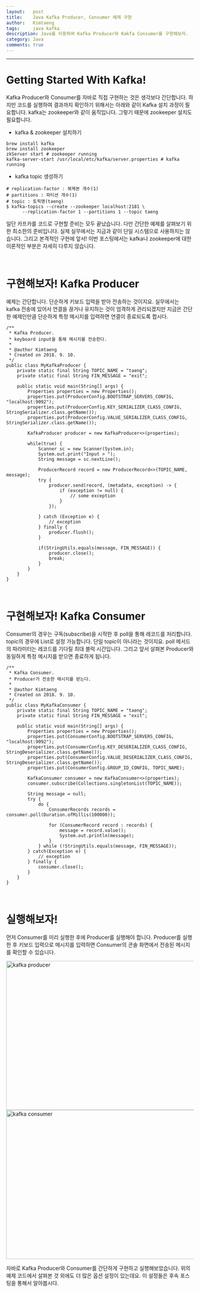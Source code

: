 ```yaml
---
layout:   post
title:    Java Kafka Producer, Consumer 예제 구현
author:   Kimtaeng
tags: 	  java kafka 
description: Java를 이용하여 Kafka Producer와 Kakfa Consumer를 구현해보자. 
category: Java
comments: true
---
```


<hr/>

# Getting Started With Kafka!

Kafka Producer와 Consumer를 자바로 직접 구현하는 것은 생각보다 간단합니다.
하지만 코드를 실행하여 결과까지 확인하기 위해서는 아래와 같이 Kafka 설치 과정이 필요합니다.
kafka는 zookeeper와 같이 움직입니다. 그렇기 때문에 zookeeper 설치도 필요합니다.


- kafka & zookeeper 설치하기

<pre class="line-numbers"><code class="language-bash" data-start="1">brew install kafka
brew install zookeeper
zkServer start # zookeeper running
kafka-server-start /usr/local/etc/kafka/server.properties # kafka running
</code></pre> 

- kafka topic 생성하기
<pre class="line-numbers"><code class="language-bash" data-start="1"># replication-factor : 복제본 개수(1)
# partitions : 파티션 개수(1)
# topic : 토픽명(taeng)
$ kafka-topics --create --zookeeper localhost:2181 \ 
      --replication-factor 1 --partitions 1 --topic taeng
</code></pre>

일단 카프카를 코드로 구현할 준비는 모두 끝났습니다. 다만 간단한 예제를 살펴보기 위한 최소한의 준비입니다.
실제 실무에서는 지금과 같이 단일 시스템으로 사용하지는 않습니다.
그리고 본격적인 구현에 앞서! 이번 포스팅에서는 kafka나 zookeeper에 대한 이론적인 부분은 자세히 다루지 않습니다.

<br/>

# 구현해보자! Kafka Producer

예제는 간단합니다. 단순하게 키보드 입력을 받아 전송하는 것이지요.
실무에서는 kafka 전송에 있어서 연결을 끊거나 유지하는 것이 엄격하게 관리되겠지만
지금은 간단한 예제인만큼 단순하게 특정 메시지를 입력하면 연결이 종료되도록 합시다.

<pre class="line-numbers"><code class="language-java" data-start="1">/**
 * Kafka Producer.
 * keyboard input을 통해 메시지를 전송한다.
 *
 * @author Kimtaeng
 * Created on 2018. 9. 10.
 */
public class MyKafkaProducer {
    private static final String TOPIC_NAME = "taeng";
    private static final String FIN_MESSAGE = "exit";

    public static void main(String[] args) {
        Properties properties = new Properties();
        properties.put(ProducerConfig.BOOTSTRAP_SERVERS_CONFIG, "localhost:9092");
        properties.put(ProducerConfig.KEY_SERIALIZER_CLASS_CONFIG, StringSerializer.class.getName());
        properties.put(ProducerConfig.VALUE_SERIALIZER_CLASS_CONFIG, StringSerializer.class.getName());

        KafkaProducer<String, String> producer = new KafkaProducer<>(properties);

        while(true) {
            Scanner sc = new Scanner(System.in);
            System.out.print("Input > ");
            String message = sc.nextLine();

            ProducerRecord<String, String> record = new ProducerRecord<>(TOPIC_NAME, message);
            try {
                producer.send(record, (metadata, exception) -> {
                    if (exception != null) {
                        // some exception
                    }
                });

            } catch (Exception e) {
                // exception
            } finally {
                producer.flush();
            }

            if(StringUtils.equals(message, FIN_MESSAGE)) {
                producer.close();
                break;
            }
        }
    }
}
</code></pre>


<br/>

# 구현해보자! Kafka Consumer

Consumer의 경우는 구독(subscribe)을 시작한 후 poll을 통해 레코드를 처리합니다.
topic의 경우에 List로 설정 가능합니다. 단일 topic이 아니라는 것이지요.
poll 메서드의 파라미터는 레코드를 기다릴 최대 블럭 시간입니다.
그리고 앞서 살펴본 Producer와 동일하게 특정 메시지를 받으면 종료하게 됩니다.

<pre class="line-numbers"><code class="language-java" data-start="1">/**
 * Kafka Consumer.
 * Producer가 전송한 메시지를 받는다.
 *
 * @author Kimtaeng
 * Created on 2018. 9. 10.
 */
public class MyKafkaConsumer {
    private static final String TOPIC_NAME = "taeng";
    private static final String FIN_MESSAGE = "exit";

    public static void main(String[] args) {
        Properties properties = new Properties();
        properties.put(ConsumerConfig.BOOTSTRAP_SERVERS_CONFIG, "localhost:9092");
        properties.put(ConsumerConfig.KEY_DESERIALIZER_CLASS_CONFIG, StringDeserializer.class.getName());
        properties.put(ConsumerConfig.VALUE_DESERIALIZER_CLASS_CONFIG, StringDeserializer.class.getName());
        properties.put(ConsumerConfig.GROUP_ID_CONFIG, TOPIC_NAME);

        KafkaConsumer<String, String> consumer = new KafkaConsumer<>(properties);
        consumer.subscribe(Collections.singletonList(TOPIC_NAME));

        String message = null;
        try {
            do {
                ConsumerRecords<String, String> records = consumer.poll(Duration.ofMillis(100000));

                for (ConsumerRecord<String, String> record : records) {
                    message = record.value();
                    System.out.println(message);
                }
            } while (!StringUtils.equals(message, FIN_MESSAGE));
        } catch(Exception e) {
            // exception
        } finally {
            consumer.close();
        }
    }
}
</code></pre>

<br/>

# 실행해보자!

먼저 Consumer를 미리 실행한 후에 Producer를 실행해야 합니다.
Producer를 실행한 후 키보드 입력으로 메시지를 입력하면 Consumer의 콘솔 화면에서 전송된 메시지를 확인할 수 있습니다. 

<img class="post_image" src="{{ site.baseurl }}/img/post/2018-09-10-java-kafka-example-1.png" width="560" height="400" alt="kafka producer"/>

<img class="post_image" src="{{ site.baseurl }}/img/post/2018-09-10-java-kafka-example-2.png" width="560" height="400" alt="kafka consumer"/>

자바로 Kafka Producer와 Consumer를 간단하게 구현하고 실행해보았습니다.
위의 예제 코드에서 살펴본 것 외에도 더 많은 옵션 설정이 있는데요. 이 설정들은 후속 포스팅을 통해서 알아봅시다.